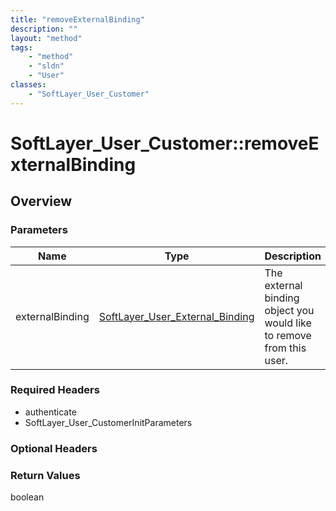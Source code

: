 ```yaml
---
title: "removeExternalBinding"
description: ""
layout: "method"
tags:
    - "method"
    - "sldn"
    - "User"
classes:
    - "SoftLayer_User_Customer"
---
```

# SoftLayer_User_Customer::removeExternalBinding
## Overview 


### Parameters 
|Name | Type | Description |
| --- | --- | --- |
|externalBinding| <a href='/reference/datatypes/SoftLayer_User_External_Binding'>SoftLayer_User_External_Binding </a>| The external binding object you would like to remove from this user.|


### Required Headers
* authenticate
* SoftLayer_User_CustomerInitParameters

### Optional Headers

### Return Values
boolean

